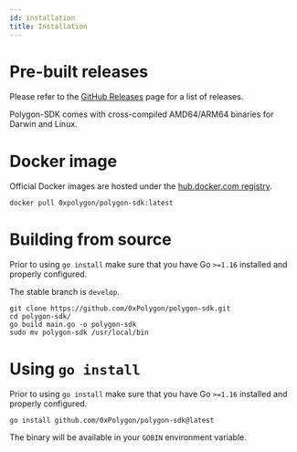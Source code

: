 ```yaml
---
id: installation
title: Installation
---
```



# Pre-built releases

Please refer to the [GitHub Releases](https://github.com/0xPolygon/polygon-sdk/releases) page for a list of releases.

Polygon-SDK comes with cross-compiled AMD64/ARM64 binaries for Darwin and Linux.

# Docker image

Official Docker images are hosted under the [hub.docker.com registry](https://hub.docker.com/r/0xpolygon/polygon-sdk).

`docker pull 0xpolygon/polygon-sdk:latest`

# Building from source

Prior to using `go install` make sure that you have Go `>=1.16` installed and properly configured.

The stable branch is `develop`.

```shell
git clone https://github.com/0xPolygon/polygon-sdk.git
cd polygon-sdk/
go build main.go -o polygon-sdk
sudo mv polygon-sdk /usr/local/bin
```


# Using `go install`

Prior to using `go install` make sure that you have Go `>=1.16` installed and properly configured.

`go install github.com/0xPolygon/polygon-sdk@latest`

The binary will be available in your `GOBIN` environment variable.